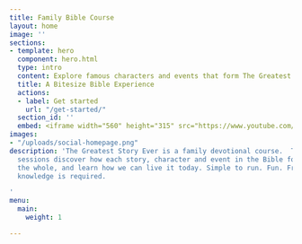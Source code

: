 ```yaml
---
title: Family Bible Course
layout: home
image: ''
sections:
- template: hero
  component: hero.html
  type: intro
  content: Explore famous characters and events that form The Greatest Story Ever and discover how you can be part of it today. This family devotional course mixes online content and printed cards to form a colourful learning experience in you own home. Simple to run. Fun. Free. No prior knowledge required.
  title: A Bitesize Bible Experience
  actions:
  - label: Get started
    url: "/get-started/"
  section_id: ''
  embed: <iframe width="560" height="315" src="https://www.youtube.com/embed/8CinIZk5gaI?enablejsapi=1&origin=http://www.thegreateststoryever.org\" title="YouTube video player" frameborder="0" allow="accelerometer; autoplay; clipboard-write; encrypted-media; gyroscope; picture-in-picture; web-share" allowfullscreen></iframe>
images:
- "/uploads/social-homepage.png"
description: 'The Greatest Story Ever is a family devotional course.  Through daily
  sessions discover how each story, character and event in the Bible forms part of
  the whole, and learn how we can live it today. Simple to run. Fun. Free. No prior
  knowledge is required.

'
menu:
  main:
    weight: 1

---
```

